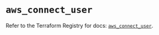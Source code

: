 # `aws_connect_user`

Refer to the Terraform Registry for docs: [`aws_connect_user`](https://registry.terraform.io/providers/hashicorp/aws/5.60.0/docs/resources/connect_user).
